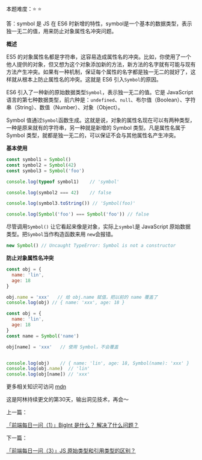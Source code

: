 本题难度：⭐ ⭐

答：symbol 是 JS 在 ES6 时新增的特性，symbol是一个基本的数据类型，表示独一无二的值，用来防止对象属性名冲突问题。

**概述**

ES5 的对象属性名都是字符串，这容易造成属性名的冲突。比如，你使用了一个他人提供的对象，但又想为这个对象添加新的方法，新方法的名字就有可能与现有方法产生冲突。如果有一种机制，保证每个属性的名字都是独一无二的就好了，这样就从根本上防止属性名的冲突。这就是 ES6 引入`Symbol`的原因。

ES6 引入了一种新的原始数据类型`Symbol`，表示独一无二的值。它是 JavaScript 语言的第七种数据类型，前六种是：`undefined`、`null`、布尔值（Boolean）、字符串（String）、数值（Number）、对象（Object）。

Symbol 值通过`Symbol`函数生成。这就是说，对象的属性名现在可以有两种类型，一种是原来就有的字符串，另一种就是新增的 Symbol 类型。凡是属性名属于 Symbol 类型，就都是独一无二的，可以保证不会与其他属性名产生冲突。

**基本使用**

```js
const symbol1 = Symbol()
const symbol2 = Symbol(42)
const symbol3 = Symbol('foo')

console.log(typeof symbol1)    // 'symbol'

console.log(symbol2 === 42)    // false

console.log(symbol3.toString()) // 'Symbol(foo)'

console.log(Symbol('foo') === Symbol('foo')) // false
```
尽管调用`Symbol()` 让它看起来像是对象，实际上`symbol`是 JavaScript 原始数据类型。把`Symbol`当作构造函数来用 `new`会报错。
```js
new Symbol() // Uncaught TypeError: Symbol is not a constructor
```

**防止对象属性名冲突**

```js
const obj = {
  name: 'lin',
  age: 18
}

obj.name = 'xxx'   // 给 obj.name 赋值，把以前的 name 覆盖了
console.log(obj) // { name: 'xxx', age: 18 }
```
```js
const obj = {
  name: 'lin',
  age: 18
}
const name = Symbol('name')

obj[name] = 'xxx'   // 使用 Symbol，不会覆盖


console.log(obj)    // { name: 'lin', age: 18, Symbol(name): 'xxx' }
console.log(obj.name)  // 'lin'
console.log(obj[name]) // 'xxx'
```

更多相关知识可访问 [mdn](https://developer.mozilla.org/zh-CN/docs/Web/JavaScript/Reference/Global_Objects/Symbol)

这是阿林持续更文的第30天，输出洞见技术，再会～

上一篇：

[「前端每日一问（1）」BigInt 是什么？ 解决了什么问题？](https://github.com/wlllyfor/question-everyday/blob/main/JS/1.BigInt%20%E6%98%AF%E4%BB%80%E4%B9%88%EF%BC%9F%20%E8%A7%A3%E5%86%B3%E4%BA%86%E4%BB%80%E4%B9%88%E9%97%AE%E9%A2%98%EF%BC%9F.md)

下一篇：

[「前端每日一问（3）」JS 原始类型和引用类型的区别？](https://juejin.cn/post/7069569168361652261)